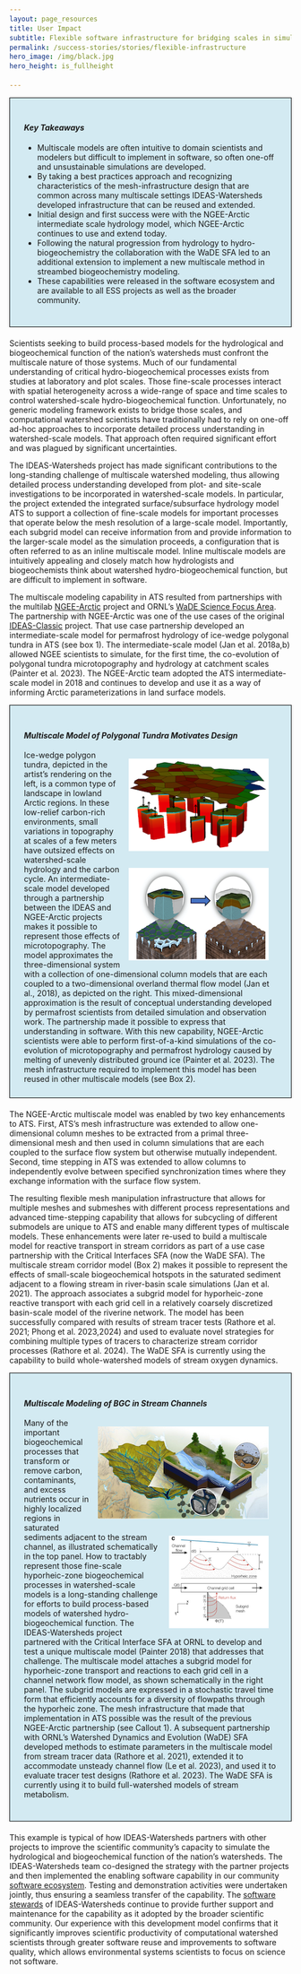 ```yaml
---
layout: page_resources
title: User Impact
subtitle: Flexible software infrastructure for bridging scales in simulations benefits multiple projects
permalink: /success-stories/stories/flexible-infrastructure
hero_image: /img/black.jpg
hero_height: is_fullheight

---
```

<style>
	.info-box{ 
		border: 1px solid black; 
		padding: 25px;
		margin-bottom: 20px;
		background-color: #d3eaf2;
	}
	img{
		padding: 15px;
		max-width: "200px";
	}
</style>

<div class="info-box">
	<h4><b><i>Key Takeaways</i></b></h4>
	<ul>
		<li>Multiscale models are often intuitive to domain scientists and modelers but difficult to implement in software, so often one-off and unsustainable simulations are developed.</li>
		<li>By taking a best practices approach and recognizing characteristics of the mesh-infrastructure design that are common across many multiscale settings IDEAS-Watersheds developed infrastructure that can be reused and extended.</li>
		<li>Initial design and first success were with the NGEE-Arctic intermediate scale hydrology model, which NGEE-Arctic continues to use and extend today.</li>
		<li>Following the natural progression from hydrology to hydro-biogeochemistry the collaboration with the WaDE SFA led to an additional extension to implement a new multiscale method in streambed biogeochemistry modeling.</li>
		<li>These capabilities were released in the software ecosystem and are available to all ESS projects as well as the broader community.</li></ul>
</div>

<p>Scientists seeking to build process-based models for the hydrological and biogeochemical function of the nation’s watersheds must confront the multiscale nature of those systems. Much of our fundamental understanding of critical hydro-biogeochemical processes exists from studies at laboratory and plot scales. Those fine-scale processes interact with spatial heterogeneity across a wide-range of space and time scales to control watershed-scale hydro-biogeochemical function. Unfortunately, no generic modeling framework exists to bridge those scales, and computational watershed scientists have traditionally had to rely on one-off ad-hoc approaches to incorporate detailed process understanding in watershed-scale models. That approach often required significant effort and was plagued by significant uncertainties.</p>
<p>The IDEAS-Watersheds project has made significant contributions to the long-standing challenge of multiscale watershed modeling, thus allowing detailed process understanding developed from plot- and site-scale investigations to be incorporated in watershed-scale models. In particular, the project extended the integrated surface/subsurface hydrology model ATS to support a collection of fine-scale models for important processes that operate below the mesh resolution of a large-scale model. Importantly, each subgrid model can receive information from and provide information to the larger-scale model as the simulation proceeds, a configuration that is often referred to as an inline multiscale model. Inline multiscale models are intuitively appealing and closely match how hydrologists and biogeochemists think about watershed hydro-biogeochemical function, but are difficult to implement in software.</p>
<p>The multiscale modeling capability in ATS resulted from partnerships with the multilab  <a href="https://ngee-arctic.ornl.gov/">NGEE-Arctic</a> project and ORNL’s <a href="https://wade.ornl.gov/">WaDE Science Focus Area</a>. The partnership with NGEE-Arctic was one of the use cases of the original <a href="https://ideas-productivity.org/activities/ideas-classic/">IDEAS-Classic</a> project. That use case partnership developed an intermediate-scale model for permafrost hydrology of ice-wedge polygonal tundra in ATS (see box 1). The intermediate-scale model (Jan et al. 2018a,b) allowed NGEE scientists to simulate, for the first time, the co-evolution of polygonal tundra microtopography and hydrology at catchment scales (Painter et al. 2023). The NGEE-Arctic team adopted the ATS intermediate-scale model in 2018 and continues to develop and use it as a way of informing Arctic parameterizations in land surface models. </p>

<div class="info-box">
	<h4><b><i>Multiscale Model of Polygonal Tundra Motivates Design</i></b></h4>
	<img src="/img/polygonal.png" align=right>
	<img src="/img/tundra.png" align=right>	
	Ice-wedge polygon tundra, depicted in the artist’s rendering on the left, is a common type of landscape in lowland Arctic regions. In these low-relief carbon-rich environments, small variations in topography at scales of a few meters have outsized effects on watershed-scale hydrology and the carbon cycle. An intermediate-scale model developed through a partnership between the IDEAS and NGEE-Arctic projects makes it possible to represent those effects of microtopography. The model approximates the three-dimensional system with a collection of one-dimensional column models that are each coupled to a two-dimensional overland thermal flow model (Jan et al., 2018), as depicted on the right. This mixed-dimensional approximation is the result of conceptual understanding developed by permafrost scientists from detailed simulation and observation work. The partnership made it possible to express that understanding in software. With this new capability, NGEE-Arctic scientists were able to perform first-of-a-kind simulations of the co-evolution of microtopography and permafrost hydrology caused by melting of unevenly distributed ground ice (Painter et al. 2023). The mesh infrastructure required to implement this model has been reused in other multiscale models (see Box 2).		
</div>

<p>The NGEE-Arctic multiscale model was enabled by two key enhancements to ATS. First, ATS’s mesh infrastructure was extended to allow one-dimensional column meshes to be extracted from a primal three-dimensional mesh and then used in column simulations that are each coupled to the surface flow system but otherwise mutually independent. Second, time stepping in ATS was extended to allow columns to independently evolve between specified synchronization times where they exchange information with the surface flow system. </p>
<p>The resulting flexible mesh manipulation infrastructure that allows for multiple meshes and submeshes with different process representations and advanced time-stepping capability that allows for subcycling of different submodels are unique to ATS and enable many different types of multiscale models. These enhancements were later re-used to build a multiscale model for reactive transport in stream corridors as part of a use case partnership with the Critical Interfaces SFA (now the WaDE SFA). The multiscale stream corridor model (Box 2) makes it possible to represent the effects of small-scale biogeochemical hotspots in the saturated sediment adjacent to a flowing stream in river-basin scale simulations (Jan et al. 2021). The approach associates a subgrid model for hyporheic-zone reactive transport with each grid cell in a relatively coarsely discretized basin-scale model of the riverine network. The model has been successfully compared with results of stream tracer tests (Rathore et al. 2021; Phong et al. 2023,2024) and used to evaluate novel strategies for combining multiple types of tracers to characterize stream corridor processes (Rathore et al. 2024). The WaDE SFA is currently using the capability to build whole-watershed models of stream oxygen dynamics. </p>


<div class="info-box">
	<h4><b><i>Multiscale Modeling of BGC in Stream Channels</i></b></h4>
		<img src="/img/stream-channel.png" max-width="200px" align=right>
		<img src="/img/channel-grid.png" max-width="200px" align=right>
	<p>Many of the important biogeochemical processes that transform or remove carbon, contaminants, and excess nutrients occur in highly localized regions in saturated sediments adjacent to the stream channel, as illustrated schematically in the top panel. How to tractably represent those fine-scale hyporheic-zone biogeochemical processes in watershed-scale models is a long-standing challenge for efforts to build process-based models of watershed hydro-biogeochemical function. The IDEAS-Watersheds project partnered with the Critical Interface SFA at ORNL to develop and test a unique multiscale model (Painter 2018) that addresses that challenge. The multiscale model attaches a subgrid model for hyporheic-zone transport and reactions to each grid cell in a channel network flow model, as shown schematically in the right panel. The subgrid models are expressed in a stochastic travel time form that efficiently accounts for a diversity of flowpaths through the hyporheic zone. The mesh infrastructure that made that implementation in ATS possible was the result of the previous NGEE-Arctic partnership (see Callout 1). A subsequent partnership with ORNL’s Watershed Dynamics and Evolution (WaDE) SFA developed methods to estimate parameters in the multiscale model from stream tracer data (Rathore et al. 2021), extended it to accommodate unsteady channel flow (Le et al. 2023), and used it to evaluate tracer test designs (Rathore et al. 2023). The WaDE SFA is currently using it to build full-watershed models of stream metabolism.</p> 
</div>

<p>
This example is typical of how IDEAS-Watersheds partners with other projects to improve the scientific community’s capacity to simulate the hydrological and biogeochemical function of the nation’s watersheds. The IDEAS-Watersheds team co-designed the strategy with the partner projects and then implemented the enabling software capability in our community <a href="https://ideas-watersheds.github.io/software-ecosystem">software ecosystem</a>. Testing and demonstration activities were undertaken jointly, thus ensuring a seamless transfer of the capability. The <a href="https://ideas-watersheds.github.io/research/infrastructure">software stewards</a> of IDEAS-Watersheds continue to provide further support and maintenance for the capability as it adopted by the broader scientific community. Our experience with this development model confirms that it significantly improves scientific productivity of computational watershed scientists through greater software reuse and improvements to software quality, which allows environmental systems scientists to focus on science not software. 
</p>